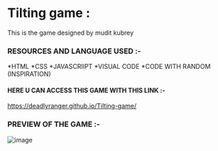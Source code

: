 # Tilting game :
 This is the game designed by mudit kubrey
 
 ### RESOURCES AND LANGUAGE USED :- 
 *HTML
 *CSS
 *JAVASCRIIPT
 *VISUAL CODE 
 *CODE WITH RANDOM (INSPIRATION)
 
 #### HERE U CAN ACCESS THIS GAME WITH THIS LINK :- 
  https://deadlyranger.github.io/Tilting-game/ 
  
  
  ### PREVIEW OF THE GAME :- 
   ![image](https://user-images.githubusercontent.com/94749969/161575581-11742323-8875-4c84-8d48-2e3b5bf358ea.png)

   
